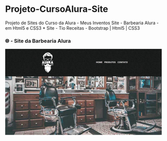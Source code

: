 # Projeto-CursoAlura-Site
Projeto de Sites do Curso da Alura - Meus Inventos
Site - Barbearia Alura - em Html5 e CSS3 * Site - Tio Receitas - Bootstrap | Html5 | CSS3

<h3>🌐 - Site da Barbearia Alura</<h3>
  
![Barbearia Alura](https://github.com/luciancardoso/Projeto-CursoAlura-Site/blob/main/Projeto-Barbearia/barbeariaalura.PNG)
